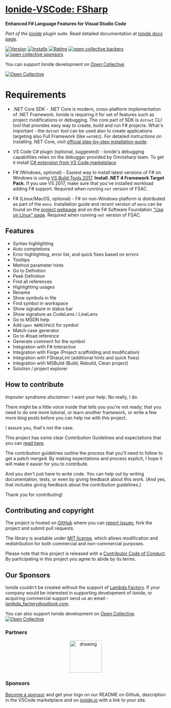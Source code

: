 # [Ionide-VSCode: FSharp](https://marketplace.visualstudio.com/items/Ionide.Ionide-fsharp)
**Enhanced F# Language Features for Visual Studio Code**

_Part of the [Ionide](http://ionide.io) plugin suite._ Read detailed documentation at [Ionide docs page](http://ionide.io/docs).

[![Version](https://vsmarketplacebadge.apphb.com/version/Ionide.Ionide-fsharp.svg)](https://marketplace.visualstudio.com/items?itemName=Ionide.Ionide-fsharp) [![Installs](https://vsmarketplacebadge.apphb.com/downloads-short/Ionide.Ionide-fsharp.svg)](https://marketplace.visualstudio.com/items?itemName=Ionide.Ionide-fsharp)
[![Rating](https://vsmarketplacebadge.apphb.com/rating-star/Ionide.Ionide-fsharp.svg)](https://marketplace.visualstudio.com/items?itemName=Ionide.Ionide-fsharp)
[![open collective backers](https://img.shields.io/opencollective/backers/ionide.svg?color=blue)](https://opencollective.com/ionide)
[![open collective sponsors](https://img.shields.io/opencollective/sponsors/ionide.svg?color=blue)](https://opencollective.com/ionide)

You can support Ionide development on [Open Collective](https://opencollective.com/ionide).

[![Open Collective](https://opencollective.com/ionide/donate/button.png?color=blue)](https://opencollective.com/ionide)

# Requirements

* .NET Core SDK - .NET Core is modern, cross-platform implementation of .NET Framework. Ionide is requiring it for set of features such as project modifications or debugging. The core part of SDK is `dotnet` CLI tool that provides easy way to create, build and run F# projects. What's important - the `dotnet` tool can be used also to create applications targeting also Full Framework (like `net461`). For detailed instructions on installing .NET Core, visit [official step-by-step installation guide](https://www.microsoft.com/net/core).

* VS Code C# plugin (optional, suggested) - Ionide's debugging capabilities relies on the debugger provided by Omnisharp team. To get it install [C# extension from VS Code marketplace](https://marketplace.visualstudio.com/items?itemName=ms-dotnettools.csharp)

* F# (Windows, optional) - Easiest way to install latest versions of F# on Windows is using [VS Build Tools 2017](https://visualstudio.microsoft.com/downloads/?utm_medium=microsoft&utm_source=docs.microsoft.com&utm_campaign=button+cta&utm_content=download+vs2017#build-tools-for-visual-studio-2017). **Install .NET 4 Framework Target Pack**. If you use VS 2017, make sure that you've installed workload adding F# support. Required when running `net` version of FSAC.

* F# (Linux/MacOS, optional) - F# on non-Windows platform is distributed as part of the `mono`. Installation guide and recent version of `mono` can be found on the [project webpage](https://www.mono-project.com/download/stable/) and on the F# Software Foundation ["Use on Linux" page](https://fsharp.org/use/linux/). Required when running `net` version of FSAC.

## Features

- Syntax highlighting
- Auto completions
- Error highlighting, error list, and quick fixes based on errors
- Tooltips
- Method parameter hints
- Go to Definition
- Peek Definition
- Find all references
- Highlighting usages
- Rename
- Show symbols in file
- Find symbol in workspace
- Show signature in status bar
- Show signature as CodeLens / LineLens
- Go to MSDN help
- Add `open NAMESPACE` for symbol
- Match case generator
- Go to #load reference
- Generate comment for the symbol
- Integration with F# Interactive
- Integration with Forge (Project scaffolding and modification)
- Integration with FSharpLint (additional hints and quick fixes)
- Integration with MSBuild (Build, Rebuild, Clean project)
- Solution / project explorer

## How to contribute

*Imposter syndrome disclaimer*: I want your help. No really, I do.

There might be a little voice inside that tells you you're not ready; that you need to do one more tutorial, or learn another framework, or write a few more blog posts before you can help me with this project.

I assure you, that's not the case.

This project has some clear Contribution Guidelines and expectations that you can [read here](https://github.com/ionide/ionide-vscode-fsharp/blob/master/CONTRIBUTING.md).

The contribution guidelines outline the process that you'll need to follow to get a patch merged. By making expectations and process explicit, I hope it will make it easier for you to contribute.

And you don't just have to write code. You can help out by writing documentation, tests, or even by giving feedback about this work. (And yes, that includes giving feedback about the contribution guidelines.)

Thank you for contributing!


## Contributing and copyright

The project is hosted on [GitHub](https://github.com/ionide/ionide-vscode-fsharp) where you can [report issues](https://github.com/ionide/ionide-vscode-fsharp/issues), fork
the project and submit pull requests.

The library is available under [MIT license](https://github.com/ionide/ionide-vscode-fsharp/blob/master/LICENSE.md), which allows modification and redistribution for both commercial and non-commercial purposes.

Please note that this project is released with a [Contributor Code of Conduct](CODE_OF_CONDUCT.md). By participating in this project you agree to abide by its terms.

## Our Sponsors

Ionide couldn't be created without the support of [Lambda Factory](https://lambdafactory.io). If your company would be interested in supporting development of Ionide, or acquiring commercial support send us an email - lambda_factory@outlook.com.

You can also support Ionide development on [Open Collective](https://opencollective.com/ionide). [![Open Collective](https://opencollective.com/ionide/donate/button.png?color=blue)](https://opencollective.com/ionide)

### Partners

<div align="center">

<a href="https://lambdafactory.io"><img src="https://cdn-images-1.medium.com/max/332/1*la7_YvDFvrtA720P5bYWBQ@2x.png" alt="drawing" width="100"/></a>

</div>

### Sponsors

[Become a sponsor](https://opencollective.com/ionide) and get your logo on our README on Github, description in the VSCode marketplace and on [ionide.io](http://ionide.io) with a link to your site.

<div align="center">
    <object type="image/svg+xml" data="https://opencollective.com/ionide/tiers/silver-sponsor.svg?avatarHeight=120&width=1000&button=false"></object>
    <br/>
    <object type="image/svg+xml" data="https://opencollective.com/ionide/tiers/bronze-sponsor.svg?avatarHeight=70&width=1000&button=false"></object>
</div>
